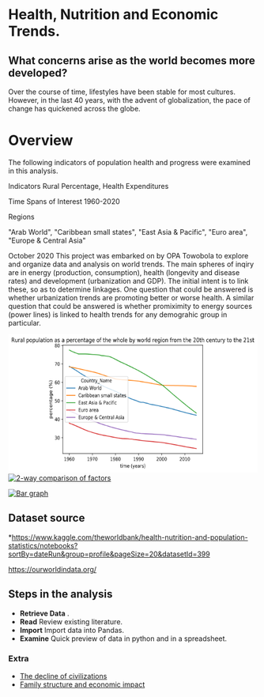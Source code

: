 # Health, Nutrition and Economic Trends.

## What concerns arise as the world becomes more developed?

Over the course of time, lifestyles have been stable for most cultures. However, in the last 40 years, with the advent of globalization, the pace of change has quickened across the globe.

#   Overview

The following indicators of population health and progress were examined in this analysis.


Indicators 
Rural Percentage, Health Expenditures 

Time Spans of Interest
1960-2020  

Regions

"Arab World",	"Caribbean small states",	"East Asia & Pacific",	"Euro area",	"Europe & Central Asia"


October 2020 This project was embarked on by OPA Towobola to explore and organize data and analysis on world trends. The main spheres of inqiry are in energy (production, consumption), health (longevity and disease rates) and development (urbanization and GDP). The initial intent is to link these, so as to determine linkages. One question that could be answered is whether urbanization trends are promoting better or worse health. A similar question that could be answered is whether promiximity to energy sources (power lines) is linked to health trends for any demograhic group in particular. 

<a href="https://github.com/CarveTheFuture/TrendsInEnergyDevelopmentAndHealth">
         <img alt="Rural population trends" src="RuralPopulation.png"
         width=600" height="280">
      </a>

<a href="https://github.com/CarveTheFuture/TrendsInEnergyDevelopmentAndHealth">
         <img alt="2-way comparison of factors" src="https://github.com/CarveTheFuture/TrendsInEnergyDevelopmentAndHealth"
         width=600" height="280">
      </a>



[![Bar graph](https://github.com/CarveTheFuture/TrendsInEnergyDevelopmentAndHealth/blob/master/Health/BarGraphEmbedPreview.png "Bar graph")](https://public.tableau.com/views/Health_NCU_Expenditures/HealthExpendituresNationalCurrencyUnitsofGDP?:language=en&:display_count=y&publish=yes&:origin=viz_share_link "Bar graph")

## Dataset source
*https://www.kaggle.com/theworldbank/health-nutrition-and-population-statistics/notebooks?sortBy=dateRun&group=profile&pageSize=20&datasetId=399

https://ourworldindata.org/



## Steps in the analysis
* __Retrieve Data__ .
* __Read__  Review existing literature.
* __Import__ Import data into Pandas.
* __Examine__ Quick preview of data in python and in a spreadsheet.



### Extra
* [The decline of civilizations](https://us.pycon.org/2013/community/tutorials/23/)
* [Family structure and economic impact](http://researchcomputing.github.io/meetup_spring_2014/)
